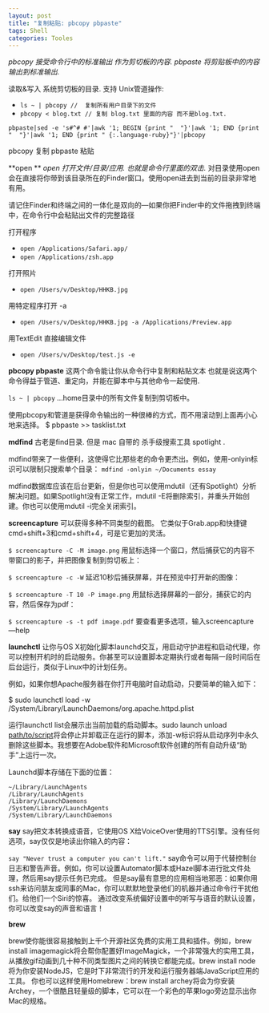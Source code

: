 ```yaml
---
layout: post
title: "复制粘贴: pbcopy pbpaste"
tags: Shell
categories: Tooles
---
```





*pbcopy 接受命令行中的标准输出 作为剪切板的内容.*
*pbpaste 将剪贴板中的内容输出到标准输出.*



读取&写入 系统剪切板的目录. 
支持 Unix管道操作: 
- `ls ~ | pbcopy //  复制所有用户目录下的文件`
- `pbcopy < blog.txt // 复制 blog.txt 里面的内容 而不是blog.txt.`








`pbpaste|sed -e 's#^# #'|awk '1; BEGIN {print "  "}'|awk '1; END {print "  "}'|awk '1; END {print " {:.language-ruby}"}'|pbcopy`





pbcopy   复制
pbpaste  粘贴






**open ** *open 打开文件/目录/应用.  也就是命令行里面的双击.*
对目录使用open会在直接将你带到该目录所在的Finder窗口。使用open进去到当前的目录非常地有用。

请记住Finder和终端之间的一体化是双向的—如果你把Finder中的文件拖拽到终端中，在命令行中会粘贴出文件的完整路径



打开程序
- `open /Applications/Safari.app/`
- `open /Applications/zsh.app`

打开照片
- `open /Users/v/Desktop/HHKB.jpg`

用特定程序打开 -a
- `open /Users/v/Desktop/HHKB.jpg -a /Applications/Preview.app`


用TextEdit 直接编辑文件
- `open /Users/v/Desktop/test.js -e`








**pbcopy pbpaste**
这两个命令能让你从命令行中复制和粘贴文本
也就是说这两个命令得益于管道、重定向，并能在脚本中与其他命令一起使用.


`ls ~ | pbcopy`
…home目录中的所有文件复制到剪切板中。


使用pbcopy和管道是获得命令输出的一种很棒的方式，而不用滚动到上面再小心地来选择。
$ pbpaste \>\> tasklist.txt




**mdfind**
古老是find目录.
但是 mac 自带的 杀手级搜索工具 spotlight .

mdfind带来了一些便利，这使得它比那些老的命令更杰出。例如，使用-onlyin标识可以限制只搜索单个目录：
`mdfind -onlyin ~/Documents essay`

mdfind数据库应该在后台更新，但是你也可以使用mdutil（还有Spotlight）分析解决问题。如果Spotlight没有正常工作，mdutil -E将删除索引，并重头开始创建。你也可以使用mdutil -i完全关闭索引。







**screencapture**
可以获得多种不同类型的截图。
它类似于Grab.app和快捷键cmd+shift+3和cmd+shift+4，可是它更加的灵活。


`$ screencapture -C -M image.png`
用鼠标选择一个窗口，然后捕获它的内容不带窗口的影子，并把图像复制到剪切板上：

`$ screencapture -c -W`
延迟10秒后捕获屏幕，并在预览中打开新的图像：

`$ screencapture -T 10 -P image.png`
用鼠标选择屏幕的一部分，捕获它的内容，然后保存为pdf：

`$ screencapture -s -t pdf image.pdf`
要查看更多选项，输入screencapture —help








**launchctl**
让你与OS X初始化脚本launchd交互，用启动守护进程和启动代理，你可以控制开机时的启动服务。你甚至可以设置脚本定期执行或者每隔一段时间后在后台运行，类似于Linux中的计划任务。



例如，如果你想Apache服务器在你打开电脑时自动启动，只要简单的输入如下：

$ sudo launchctl load -w
/System/Library/LaunchDaemons/org.apache.httpd.plist


运行launchctl list会展示出当前加载的启动脚本。sudo launch unload [path/to/script]()将会停止并卸载正在运行的脚本，添加-w标识将从启动序列中永久删除这些脚本。我想要在Adobe软件和Microsoft软件创建的所有自动升级“助手”上运行一次。


Launchd脚本存储在下面的位置：
~~~
~/Library/LaunchAgents  
/Library/LaunchAgents        
/Library/LaunchDaemons
/System/Library/LaunchAgents
/System/Library/LaunchDaemons
~~~






**say**
say把文本转换成语音，它使用OS X给VoiceOver使用的TTS引擎。没有任何选项，say仅仅是地读出你输入的内容：


`say "Never trust a computer you can't lift."`
say命令可以用于代替控制台日志和警告声音。例如，你可以设置Automator脚本或Hazel脚本进行批文件处理，然后用say提示任务已完成。
但是say最有意思的应用相当地邪恶：如果你用ssh来访问朋友或同事的Mac，你可以默默地登录他们的机器并通过命令行干扰他们。给他们一个Siri的惊喜。
通过改变系统偏好设置中的听写与语音的默认设置，你可以改变say的声音和语言！







**brew**

brew使你能很容易接触到上千个开源社区免费的实用工具和插件。例如，brew install imagemagick将会帮你配置好ImageMagick，一个非常强大的实用工具，从播放gif动画到几十种不同类型图片之间的转换它都能完成。brew install node将为你安装NodeJS，它是时下非常流行的开发和运行服务器端JavaScript应用的工具。
你也可以这样使用Homebrew：brew install archey将会为你安装Archey，一个很酷且轻量级的脚本，它可以在一个彩色的苹果logo旁边显示出你Mac的规格。














